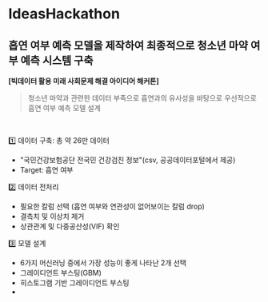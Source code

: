 # IdeasHackathon

## 흡연 여부 예측 모델을 제작하여 최종적으로 청소년 마약 여부 예측 시스템 구축
**[빅데이터 활용 미래 사회문제 해결 아이디어 해커톤]** </br>
> 청소년 마약과 관련한 데이터 부족으로 흡연과의 유사성을 바탕으로 우선적으로 흡연 여부 예측 모델 설계
</br>

1️⃣ 데이터 구축: 총 약 26만 데이터 </br>
- "국민건강보험공단 전국민 건강검진 정보"(csv, 공공데이터포털에서 제공)
- Target: 흡연 여부 </br>

2️⃣ 데이터 전처리 </br>
- 필요한 칼럼 선택 (흡연 여부와 연관성이 없어보이는 칼럼 drop)
- 결측치 및 이상치 제거
- 상관관계 및 다중공산성(VIF) 확인

3️⃣ 모델 설계 </br>
- 6가지 머신러닝 중에서 가장 성능이 좋게 나타난 2개 선택
- 그레이디언트 부스팅(GBM)
- 히스토그램 기반 그레이디언트 부스팅
- 




